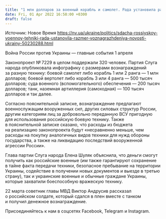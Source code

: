 ```yaml
---
title: "1 млн долларов за военный корабль и самолет. Рада установила размер вознаграждения за сдачу российской техники"
date: Fri, 01 Apr 2022 16:58:00 +0300
draft: false
---
```

Источник: Новое Время https://nv.ua/ukraine/politics/sdacha-rossiyskoy-voennoy-tehniki-rada-ustanovila-razmer-voznagrazhdeniya-novosti-ukrainy-50230288.html


 Война России против Украины — главные события 1 апреля

 Законопроект № 7229 в целом поддержали 320 человек. Партия Слуга народа опубликовала инфографику с размерами вознаграждений за разную технику: боевой самолет либо корабль 1 или 2 ранга — 1 млн долларов; боевой вертолет либо корабль 3 или 4 ранга — 500 тысяч долларов; суда военного (вспомогательного) обеспечения — 200 тысяч долларов; танк, наземная артиллерия (самоходная) — 100 тысяч долларов и так далее.

Согласно пояснительной записке, вознаграждение предлагают военнослужащим вооруженных сил, других силовых структур России, другим категориям лиц за добровольно переданную ВСУ пригодную для использования российскую боевую технику. Также в пояснительной записке сказано, что расходы из бюджета на реализацию законопроекта будут «несравненно меньше, чем расходы на покупку аналогичных видов техники для нужд обороны государства, а также на ликвидацию последствий вооруженной агрессии России».

Глава партии Слуга народа Елена Шуляк объяснила, что деньги смогут получить как российские военные (им также гарантируют сохранение в тайне факта передачи техники, безопасное пребывание на территории Украины, содействие в получении новых документов и выезде в третью страну), так и украинские военные и обычные граждане Украины, которые захватили боеспособную вражескую технику.

22 марта советник главы МВД Виктор Андрусив рассказал о российском солдате, который сдался в плен вместе с танком и получил денежное вознаграждение.

Присоединяйтесь к нам в соцсетях Facebook, Telegram и Instagram.
